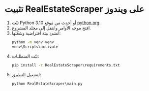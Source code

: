 # تثبيت RealEstateScraper على ويندوز

1. ثبّت Python 3.10 أو أحدث من موقع [python.org](https://python.org).
2. افتح موجه الأوامر وانتقل إلى مجلد المشروع.
3. أنشئ بيئة افتراضية وشغّلها:
   ```bat
   python -m venv venv
   venv\Scripts\activate
   ```
4. ثبّت المتطلبات:
   ```bat
   pip install -r RealEstateScraper\requirements.txt
   ```
5. لتشغيل التطبيق:
   ```bat
   python RealEstateScraper\main.py
   ```
